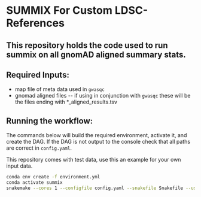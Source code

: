 # SUMMIX For Custom LDSC-References

## This repository holds the code used to run summix on all gnomAD aligned summary stats.

## Required Inputs:
* map file of meta data used in `gwasqc`
* gnomad aligned files -- if using in conjunction with `gwasqc` these will be the files ending with *_aligned_results.tsv

## Running the workflow:

The commands below will build the required environment, activate it, and create the DAG. If the DAG is not output to the console check that all paths are correct in `config.yaml`. 

This repository comes with test data, use this an example for your own input data. 

```bash
conda env create -f environment.yml
conda activate summix
snakemake --cores 1 --configfile config.yaml --snakefile Snakefile --use-conda --conda-frontend conda --dry-run
```
